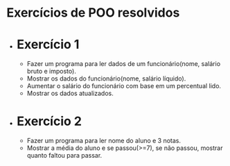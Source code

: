 # Exercícios de POO resolvidos

* # Exercício 1 
    * Fazer um programa para ler dados de um funcionário(nome, salário bruto e imposto).
    * Mostrar os dados do funcionário(nome, salário líquido).
    * Aumentar o salário do funcionário com base em um percentual lido.
    * Mostrar os dados atualizados.

* # Exercício 2
    * Fazer um programa para ler nome do aluno e 3 notas.
    * Mostrar a média do aluno e se passou(>=7), se não passou, mostrar quanto faltou para passar.
